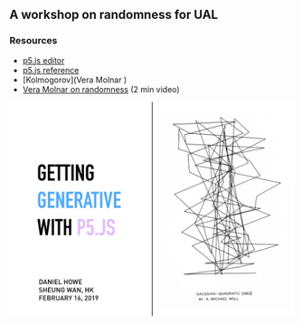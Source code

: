 
## A workshop on randomness for UAL

### Resources

* [p5.js editor](https://editor.p5js.org/)
* [p5.js reference](https://p5js.org/reference/)
* [Kolmogorov](Vera Molnar )
* [Vera Molnar on randomness]() (2 min video)


<img src="https://raw.githubusercontent.com/dhowe/GetGen/master/getgen.png"/>



